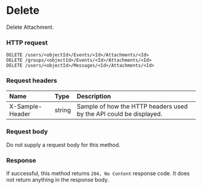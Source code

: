 # Delete

Delete Attachment.
### HTTP request
```http
DELETE /users/<objectId>/Events/<Id>/Attachments/<Id>
DELETE /groups/<objectId>/Events/<Id>/Attachments/<Id>
DELETE /users/<objectId>/Messages/<Id>/Attachments/<Id>

```
### Request headers
| Name       | Type | Description|
|:---------------|:--------|:----------|
| X-Sample-Header  | string  | Sample of how the HTTP headers used by the API could be displayed.|

### Request body
Do not supply a request body for this method.


### Response
If successful, this method returns `204, No Content` response code. It does not return anything in the response body.

<!-- uuid: 11be11ab-5dbf-4c17-9886-169417a12208\n2015-10-09 15:13:08 UTC -->